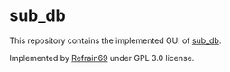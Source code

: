 # sub_db

This repository contains the implemented GUI of [sub_db](https://github.com/foxofice/sub_share).

Implemented by [Refrain69](https://github.com/Refrain69) under GPL 3.0 license.

